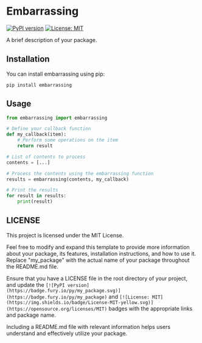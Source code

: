 # Embarrassing

[![PyPI version](https://badge.fury.io/py/embarrassing.svg)](https://badge.fury.io/py/my_package)
[![License: MIT](https://img.shields.io/badge/License-MIT-yellow.svg)](https://opensource.org/licenses/MIT)

A brief description of your package.

## Installation

You can install embarrassing using pip:

```shell
pip install embarrassing
```

## Usage

```python
from embarrassing import embarrassing

# Define your callback function
def my_callback(item):
    # Perform some operations on the item
    return result

# List of contents to process
contents = [...]

# Process the contents using the embarrassing function
results = embarrassing(contents, my_callback)

# Print the results
for result in results:
    print(result)
```

## LICENSE

This project is licensed under the MIT License.

Feel free to modify and expand this template to provide more information about your package, its features, installation instructions, and how to use it. Replace "my_package" with the actual name of your package throughout the README.md file.

Ensure that you have a LICENSE file in the root directory of your project, and update the `[![PyPI version](https://badge.fury.io/py/my_package.svg)](https://badge.fury.io/py/my_package)` and `[![License: MIT](https://img.shields.io/badge/License-MIT-yellow.svg)](https://opensource.org/licenses/MIT)` badges with the appropriate links and package name.

Including a README.md file with relevant information helps users understand and effectively utilize your package.

